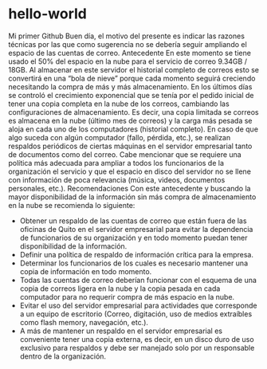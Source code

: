# hello-world
Mi primer Github
Buen día, el motivo del presente es indicar las razones técnicas por las que como sugerencia no se debería seguir ampliando el espacio de las cuentas de correo.
Antecedente
En este momento se tiene usado el 50% del espacio en la nube para el servicio de correo 9.34GB / 18GB. 
Al almacenar en este servidor el historial completo de correos esto se convertirá en una “bola de nieve” porque cada momento seguirá creciendo necesitando la compra de más y más almacenamiento. 
En los últimos días se controló el crecimiento exponencial que se tenía por el pedido inicial de tener una copia completa en la nube de los correos, cambiando las configuraciones de almacenamiento. Es decir, una copia limitada se correos es almacena en la nube (último mes de correos) y la carga más pesada se aloja en cada uno de los computadores (historial completo). 
En caso de que algo suceda con algún computador (fallo, pérdida, etc.), se realizan respaldos periódicos de ciertas máquinas en el servidor empresarial tanto de documentos como del correo. Cabe mencionar que se requiere una política más adecuada para ampliar a todos los funcionarios de la organización el servicio y que el espacio en disco del servidor no se llene con información de poca relevancia (música, videos, documentos personales, etc.).
Recomendaciones
Con este antecedente y buscando la mayor disponibilidad de la información sin más compra de almacenamiento en la nube se recomienda lo siguiente:
-	Obtener un respaldo de las cuentas de correo que están fuera de las oficinas de Quito en el servidor empresarial para evitar la dependencia de funcionarios de su organización y en todo momento puedan tener disponibilidad de la información. 
-	Definir una política de respaldo de información crítica para la empresa.
-	Determinar los funcionarios de los cuales es necesario mantener una copia de información en todo momento.
-	Todas las cuentas de correo deberían funcionar con el esquema de una copia de correos ligera en la nube y la copia pesada en cada computador para no requerir compra de más espacio en la nube.
-	Evitar el uso del servidor empresarial para actividades que corresponde a un equipo de escritorio (Correo, digitación, uso de medios extraíbles como flash memory, navegación, etc.). 
-	A más de mantener un respaldo en el servidor empresarial es conveniente tener una copia externa, es decir, en un disco duro de uso exclusivo para respaldos y debe ser  manejado solo por un responsable dentro de la organización.
